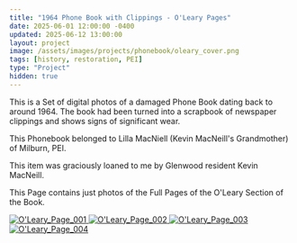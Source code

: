 ```yaml
---
title: "1964 Phone Book with Clippings - O'Leary Pages"
date: 2025-06-01 12:00:00 -0400
updated: 2025-06-12 13:00:00
layout: project
image: /assets/images/projects/phonebook/oleary_cover.png
tags: [history, restoration, PEI]
type: "Project"
hidden: true
---
```


This is a Set of digital photos of a damaged Phone Book dating back to around 1964. 
The book had been turned into a scrapbook of newspaper clippings and shows signs of significant wear. 

This Phonebook belonged to Lilla MacNiell (Kevin MacNeill's Grandmother) of Milburn, PEI.

This item was graciously loaned to me by Glenwood resident Kevin MacNeill.

This Page contains just photos of the Full Pages of the O'Leary Section of the Book.


<div class="gallery">
  <a href="{{ '/assets/images/projects/phonebook/photo081.jpg' | relative_url }}">
    <img src="{{ '/assets/images/projects/phonebook/thumbnails/photo081.png' | relative_url }}" alt="O'Leary_Page_001">
  </a>
  <a href="{{ '/assets/images/projects/phonebook/photo082.jpg' | relative_url }}">
    <img src="{{ '/assets/images/projects/phonebook/thumbnails/photo082.png' | relative_url }}" alt="O'Leary_Page_002">
  </a>
  <a href="{{ '/assets/images/projects/phonebook/photo083.jpg' | relative_url }}">
    <img src="{{ '/assets/images/projects/phonebook/thumbnails/photo083.png' | relative_url }}" alt="O'Leary_Page_003">
  </a>
  <a href="{{ '/assets/images/projects/phonebook/photo084.jpg' | relative_url }}">
    <img src="{{ '/assets/images/projects/phonebook/thumbnails/photo084.png' | relative_url }}" alt="O'Leary_Page_004">
  </a>
</div>
